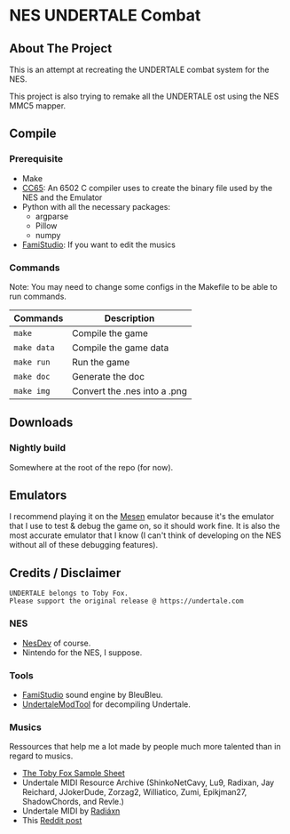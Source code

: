 # NES UNDERTALE Combat

## About The Project

This is an attempt at recreating the UNDERTALE combat system for the NES.

This project is also trying to remake all the UNDERTALE ost using the NES MMC5 mapper.

## Compile

### Prerequisite

- Make
- [CC65](https://github.com/cc65/cc65): An 6502 C compiler uses to create the binary file used by the NES and the Emulator
- Python with all the necessary packages:
  - argparse
  - Pillow
  - numpy
- [FamiStudio](https://famistudio.org/): If you want to edit the musics

### Commands

Note: You may need to change some configs in the Makefile to be able to run commands.

| Commands    | Description                  |
| ----------- | ---------------------------- |
| `make`      | Compile the game             |
| `make data` | Compile the game data        |
| `make run`  | Run the game                 |
| `make doc`  | Generate the doc             |
| `make img`  | Convert the .nes into a .png |

## Downloads

### Nightly build

Somewhere at the root of the repo (for now).

## Emulators

I recommend playing it on the [Mesen](https://www.mesen.ca/) emulator
because it's the emulator that I use to test & debug the game on,
so it should work fine.
It is also the most accurate emulator that I know
(I can't think of developing on the NES without all of these debugging features).

## Credits / Disclaimer

```
UNDERTALE belongs to Toby Fox.
Please support the original release @ https://undertale.com
```

### NES

- [NesDev](https://www.nesdev.org/wiki/Nesdev_Wiki) of course.
- Nintendo for the NES, I suppose.

### Tools

- [FamiStudio](https://famistudio.org) sound engine by BleuBleu.
- [UndertaleModTool](https://github.com/UnderminersTeam/UndertaleModTool) for decompiling Undertale.

### Musics

Ressources that help me a lot made by people much more talented than in regard to musics.

- [The Toby Fox Sample Sheet](https://docs.google.com/spreadsheets/d/10is6jIBxYlPm0Bcaf0KFFw9TE0bph8L0pcXSiz6xs5E/edit#gid=676961136)
- Undertale MIDI Resource Archive
  (ShinkoNetCavy, Lu9, Radixan, Jay Reichard, JJokerDude, Zorzag2, Williatico, Zumi, Epikjman27, ShadowChords, and Revle.)
- Undertale MIDI by [Radiáxn](https://yewtu.be/channel/UCFDBGreo_wuOiSDgHDJPHig)
- This [Reddit post](https://www.reddit.com/r/Undertale/comments/9msp3f/heres_a_dump_of_all_the_undertale_midi_files_ive/)


